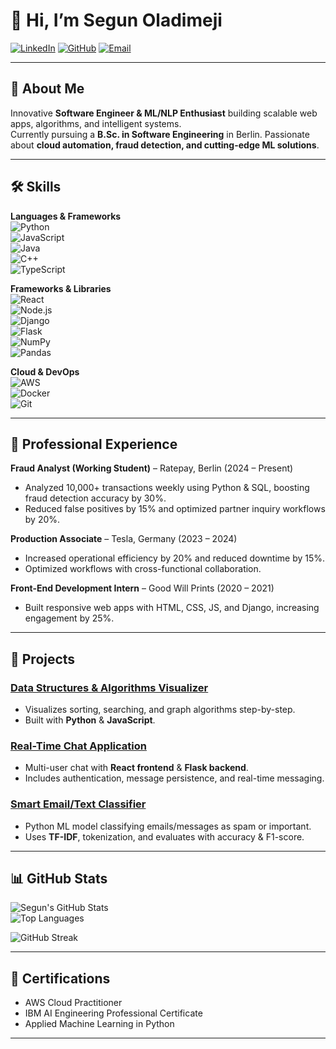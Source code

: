 # 👋 Hi, I’m Segun Oladimeji

[![LinkedIn](https://img.shields.io/badge/LinkedIn-blue?style=for-the-badge&logo=linkedin&logoColor=white)](https://www.linkedin.com/in/segun-oladimeji) 
[![GitHub](https://img.shields.io/badge/GitHub-black?style=for-the-badge&logo=github&logoColor=white)](https://github.com/TheGreatWizard16) 
[![Email](https://img.shields.io/badge/Email-D14836?style=for-the-badge&logo=gmail&logoColor=white)](mailto:horladimeji10@gmail.com)

---

## 🚀 About Me
Innovative **Software Engineer & ML/NLP Enthusiast** building scalable web apps, algorithms, and intelligent systems.  
Currently pursuing a **B.Sc. in Software Engineering** in Berlin. Passionate about **cloud automation, fraud detection, and cutting-edge ML solutions**.

---

## 🛠 Skills

**Languages & Frameworks**  
![Python](https://img.shields.io/badge/-Python-333333?style=flat&logo=python)  
![JavaScript](https://img.shields.io/badge/-JavaScript-333333?style=flat&logo=javascript)  
![Java](https://img.shields.io/badge/-Java-333333?style=flat&logo=java)  
![C++](https://img.shields.io/badge/-C++-333333?style=flat&logo=c%2B%2B)  
![TypeScript](https://img.shields.io/badge/-TypeScript-333333?style=flat&logo=typescript)  

**Frameworks & Libraries**  
![React](https://img.shields.io/badge/-React-333333?style=flat&logo=react)  
![Node.js](https://img.shields.io/badge/-Node.js-333333?style=flat&logo=node.js)  
![Django](https://img.shields.io/badge/-Django-333333?style=flat&logo=django)  
![Flask](https://img.shields.io/badge/-Flask-333333?style=flat&logo=flask)  
![NumPy](https://img.shields.io/badge/-NumPy-333333?style=flat&logo=numpy)  
![Pandas](https://img.shields.io/badge/-Pandas-333333?style=flat&logo=pandas)  

**Cloud & DevOps**  
![AWS](https://img.shields.io/badge/-AWS-333333?style=flat&logo=amazon-aws)  
![Docker](https://img.shields.io/badge/-Docker-333333?style=flat&logo=docker)  
![Git](https://img.shields.io/badge/-Git-333333?style=flat&logo=git)  

---

## 💼 Professional Experience

**Fraud Analyst (Working Student)** – Ratepay, Berlin (2024 – Present)  
- Analyzed 10,000+ transactions weekly using Python & SQL, boosting fraud detection accuracy by 30%.  
- Reduced false positives by 15% and optimized partner inquiry workflows by 20%.

**Production Associate** – Tesla, Germany (2023 – 2024)  
- Increased operational efficiency by 20% and reduced downtime by 15%.  
- Optimized workflows with cross-functional collaboration.

**Front-End Development Intern** – Good Will Prints (2020 – 2021)  
- Built responsive web apps with HTML, CSS, JS, and Django, increasing engagement by 25%.  

---

## 📂 Projects

### [Data Structures & Algorithms Visualizer](https://github.com/TheGreatWizard16/dsa-visualizer)
- Visualizes sorting, searching, and graph algorithms step-by-step.  
- Built with **Python** & **JavaScript**.  

### [Real-Time Chat Application](https://github.com/TheGreatWizard16/real-time-chat-app)
- Multi-user chat with **React frontend** & **Flask backend**.  
- Includes authentication, message persistence, and real-time messaging.  

### [Smart Email/Text Classifier](https://github.com/TheGreatWizard16/smart-email-classifier)
- Python ML model classifying emails/messages as spam or important.  
- Uses **TF-IDF**, tokenization, and evaluates with accuracy & F1-score.  

---

## 📊 GitHub Stats
![Segun's GitHub Stats](https://github-readme-stats.vercel.app/api?username=TheGreatWizard16&show_icons=true&theme=radical)  
![Top Languages](https://github-readme-stats.vercel.app/api/top-langs/?username=TheGreatWizard16&layout=compact&theme=radical)

![GitHub Streak](https://github-readme-streak-stats.herokuapp.com/?user=TheGreatWizard16&theme=radical)

---

## 🌱 Certifications
- AWS Cloud Practitioner  
- IBM AI Engineering Professional Certificate  
- Applied Machine Learning in Python

---

